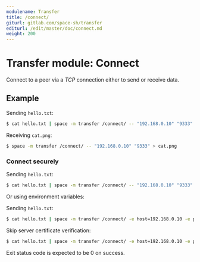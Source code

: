 ```yaml
---
modulename: Transfer
title: /connect/
giturl: gitlab.com/space-sh/transfer
editurl: /edit/master/doc/connect.md
weight: 200
---
```

# Transfer module: Connect

Connect to a peer via a _TCP_ connection either to send or receive data.


## Example

Sending `hello.txt`:
```sh
$ cat hello.txt | space -m transfer /connect/ -- "192.168.0.10" "9333"
```

Receiving `cat.png`:
```sh
$ space -m transfer /connect/ -- "192.168.0.10" "9333" > cat.png
```

### Connect securely

Sending `hello.txt`:
```sh
$ cat hello.txt | space -m transfer /connect/ -- "192.168.0.10" "9333" "1"
```

Or using environment variables:  

Sending `hello.txt`:
```sh
$ cat hello.txt | space -m transfer /connect/ -e host=192.168.0.10 -e port=9333 -e secure=1
```

Skip server certificate verification:  
```sh
$ cat hello.txt | space -m transfer /connect/ -e host=192.168.0.10 -e port=9333 -e secure=1 -e verify=0
```


Exit status code is expected to be 0 on success.
